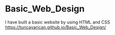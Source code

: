 # Basic_Web_Design
I have built a basic website by using HTML and CSS
https://tuncayarican.github.io/Basic_Web_Design/
